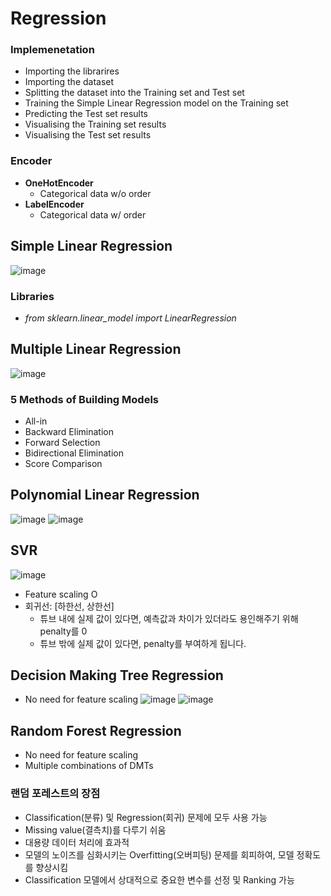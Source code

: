 
# Regression

### Implemenetation
-	Importing the librarires
-	Importing the dataset
-	Splitting the dataset into the Training set and Test set
-	Training the Simple Linear Regression model on the Training set
-	Predicting the Test set results
-	Visualising the Training set results
-	Visualising the Test set results


### Encoder
- **OneHotEncoder**
  - Categorical data w/o order
- **LabelEncoder**
  - Categorical data w/ order

## Simple Linear Regression

![image](https://user-images.githubusercontent.com/39285147/177331908-96267c1b-82d3-4b76-929d-fa9ca6c6e7d1.png)

### Libraries
- *from sklearn.linear_model import LinearRegression*

## Multiple Linear Regression
![image](https://user-images.githubusercontent.com/39285147/177505039-04e82862-8af1-4dab-b4b7-0e20887b1d37.png)

### 5 Methods of Building Models
- All-in
- Backward Elimination
- Forward Selection
- Bidirectional Elimination
- Score Comparison


## Polynomial Linear Regression
![image](https://user-images.githubusercontent.com/39285147/177683114-a22d28b0-6b99-4c34-b4e8-f56f25fabaf3.png)
![image](https://user-images.githubusercontent.com/39285147/177683119-265fc600-7486-43b6-bdaa-50109a305ae8.png)


## SVR
![image](https://user-images.githubusercontent.com/39285147/177983301-baaa9147-5d0f-4c06-ac85-dd31f8715ec8.png)
- Feature scaling O
- 회귀선: [하한선, 상한선]
  - 튜브 내에 실제 값이 있다면, 예측값과 차이가 있더라도 용인해주기 위해 penalty를 0
  - 튜브 밖에 실제 값이 있다면, penalty를 부여하게 됩니다.


## Decision Making Tree Regression
- No need for feature scaling
![image](https://user-images.githubusercontent.com/39285147/177811894-12312896-240c-45a1-aa4a-9f9a0c101285.png)
![image](https://user-images.githubusercontent.com/39285147/177811933-8e0ecf5a-6830-464a-ac64-dffcf16ab5bb.png)


## Random Forest Regression
- No need for feature scaling
- Multiple combinations of DMTs

### 랜덤 포레스트의 장점
- Classification(분류) 및 Regression(회귀) 문제에 모두 사용 가능
- Missing value(결측치)를 다루기 쉬움
- 대용량 데이터 처리에 효과적
- 모델의 노이즈를 심화시키는 Overfitting(오버피팅) 문제를 회피하여, 모델 정확도를 향상시킴
- Classification 모델에서 상대적으로 중요한 변수를 선정 및 Ranking 가능
